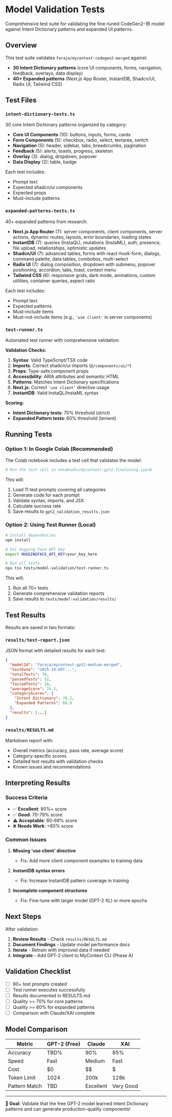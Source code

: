 # Model Validation Tests

Comprehensive test suite for validating the fine-tuned CodeGen2-1B model against Intent Dictionary patterns and expanded UI patterns.

## Overview

This test suite validates `faraja/mycontext-codegen2-merged` against:

- **30 Intent Dictionary patterns** (core UI components, forms, navigation, feedback, overlays, data display)
- **40+ Expanded patterns** (Next.js App Router, InstantDB, Shadcn/UI, Radix UI, Tailwind CSS)

## Test Files

### `intent-dictionary-tests.ts`

30 core Intent Dictionary patterns organized by category:

- **Core UI Components** (10): buttons, inputs, forms, cards
- **Form Components** (5): checkbox, radio, select, textarea, switch
- **Navigation** (5): header, sidebar, tabs, breadcrumbs, pagination
- **Feedback** (5): alerts, toasts, progress, skeleton
- **Overlay** (3): dialog, dropdown, popover
- **Data Display** (2): table, badge

Each test includes:

- Prompt text
- Expected shadcn/ui components
- Expected props
- Must-include patterns

### `expanded-patterns-tests.ts`

40+ expanded patterns from research:

- **Next.js App Router** (7): server components, client components, server actions, dynamic routes, layouts, error boundaries, loading states
- **InstantDB** (7): queries (InstaQL), mutations (InstaML), auth, presence, file upload, relationships, optimistic updates
- **Shadcn/UI** (7): advanced tables, forms with react-hook-form, dialogs, command palette, data tables, combobox, multi-select
- **Radix UI** (7): dialog composition, dropdown with submenu, popover positioning, accordion, tabs, toast, context menu
- **Tailwind CSS** (6): responsive grids, dark mode, animations, custom utilities, container queries, aspect ratio

Each test includes:

- Prompt text
- Expected patterns
- Must-include items
- Must-not-include items (e.g., `'use client'` in server components)

### `test-runner.ts`

Automated test runner with comprehensive validation:

**Validation Checks:**

1. **Syntax**: Valid TypeScript/TSX code
2. **Imports**: Correct shadcn/ui imports (`@/components/ui/*`)
3. **Props**: Type-safe component props
4. **Accessibility**: ARIA attributes and semantic HTML
5. **Patterns**: Matches Intent Dictionary specifications
6. **Next.js**: Correct `'use client'` directive usage
7. **InstantDB**: Valid InstaQL/InstaML syntax

**Scoring:**

- **Intent Dictionary tests**: 70% threshold (strict)
- **Expanded Pattern tests**: 60% threshold (lenient)

## Running Tests

### Option 1: In Google Colab (Recommended)

The Colab notebook includes a test cell that validates the model:

```python
# Run the test cell in notebooks/mycontext-gpt2-finetuning.ipynb
```

This will:

1. Load 11 test prompts covering all categories
2. Generate code for each prompt
3. Validate syntax, imports, and JSX
4. Calculate success rate
5. Save results to `gpt2_validation_results.json`

### Option 2: Using Test Runner (Local)

```bash
# Install dependencies
npm install

# Set Hugging Face API key
export HUGGINGFACE_API_KEY=your_key_here

# Run all tests
npx tsx tests/model-validation/test-runner.ts
```

This will:

1. Run all 70+ tests
2. Generate comprehensive validation reports
3. Save results to `tests/model-validation/results/`

## Test Results

Results are saved in two formats:

### `results/test-report.json`

JSON format with detailed results for each test:

```json
{
  "modelId": "faraja/mycontext-gpt2-medium-merged",
  "testDate": "2025-10-09T...",
  "totalTests": 70,
  "passedTests": 52,
  "failedTests": 18,
  "averageScore": 74.5,
  "categoryScores": {
    "Intent Dictionary": 78.2,
    "Expanded Patterns": 68.9
  },
  "results": [...]
}
```

### `results/RESULTS.md`

Markdown report with:

- Overall metrics (accuracy, pass rate, average score)
- Category-specific scores
- Detailed test results with validation checks
- Known issues and recommendations

## Interpreting Results

### Success Criteria

- ✅ **Excellent**: 80%+ score
- ✅ **Good**: 70-79% score
- ⚠️ **Acceptable**: 60-69% score
- ❌ **Needs Work**: <60% score

### Common Issues

1. **Missing 'use client' directive**

   - Fix: Add more client component examples to training data

2. **InstantDB syntax errors**

   - Fix: Increase InstantDB pattern coverage in training

3. **Incomplete component structures**
   - Fix: Fine-tune with larger model (GPT-2 XL) or more epochs

## Next Steps

After validation:

1. **Review Results** - Check `results/RESULTS.md`
2. **Document Findings** - Update model performance docs
3. **Iterate** - Retrain with improved data if needed
4. **Integrate** - Add GPT-2 client to MyContext CLI (Phase A)

## Validation Checklist

- [ ] 80+ test prompts created
- [ ] Test runner executes successfully
- [ ] Results documented in RESULTS.md
- [ ] Quality >= 70% for core patterns
- [ ] Quality >= 60% for expanded patterns
- [ ] Comparison with Claude/XAI complete

## Model Comparison

| Metric        | GPT-2 (Free) | Claude    | XAI       |
| ------------- | ------------ | --------- | --------- |
| Accuracy      | TBD%         | 90%       | 85%       |
| Speed         | Fast         | Medium    | Fast      |
| Cost          | $0           | $$        | $         |
| Token Limit   | 1024         | 200k      | 128k      |
| Pattern Match | TBD          | Excellent | Very Good |

---

**🎯 Goal**: Validate that the free GPT-2 model learned Intent Dictionary patterns and can generate production-quality components!
